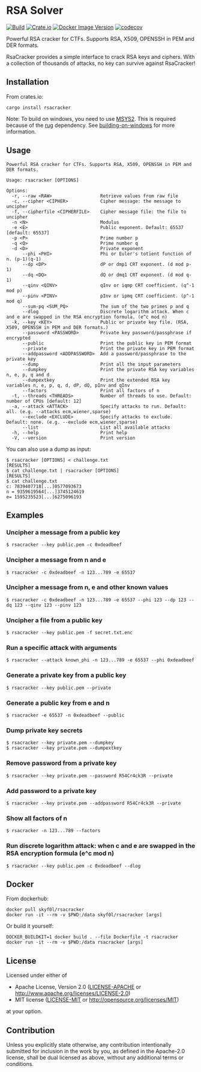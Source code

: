 # RSA Solver

[![Build](https://github.com/skyf0l/RsaCracker/actions/workflows/ci.yml/badge.svg)](https://github.com/skyf0l/RsaCracker/actions/workflows/ci.yml)
[![Crate.io](https://img.shields.io/crates/v/rsacracker.svg)](https://crates.io/crates/rsacracker)
[![Docker Image Version](https://img.shields.io/docker/v/skyf0l/rsacracker?logo=docker)](https://hub.docker.com/r/skyf0l/rsacracker)
[![codecov](https://codecov.io/gh/skyf0l/rsacracker/branch/main/graph/badge.svg)](https://codecov.io/gh/skyf0l/rsacracker)

Powerful RSA cracker for CTFs. Supports RSA, X509, OPENSSH in PEM and DER formats.

RsaCracker provides a simple interface to crack RSA keys and ciphers. With a collection of thousands of attacks, no key <!-- or at least that's what I hope --> can survive against RsaCracker!

## Installation

From crates.io:

```console
cargo install rsacracker
```

Note: To build on windows, you need to use [MSYS2](https://www.msys2.org/). This is required because of the [rug](https://crates.io/crates/rug) dependency. See [building-on-windows](https://gitlab.com/tspiteri/gmp-mpfr-sys#building-on-windows) for more information.

## Usage

```text
Powerful RSA cracker for CTFs. Supports RSA, X509, OPENSSH in PEM and DER formats.

Usage: rsacracker [OPTIONS]

Options:
  -r, --raw <RAW>                  Retrieve values from raw file
  -c, --cipher <CIPHER>            Cipher message: the message to uncipher
  -f, --cipherfile <CIPHERFILE>    Cipher message file: the file to uncipher
  -n <N>                           Modulus
  -e <E>                           Public exponent. Default: 65537 [default: 65537]
  -p <P>                           Prime number p
  -q <Q>                           Prime number q
  -d <D>                           Private exponent
      --phi <PHI>                  Phi or Euler's totient function of n. (p-1)(q-1)
      --dp <DP>                    dP or dmp1 CRT exponent. (d mod p-1)
      --dq <DQ>                    dQ or dmq1 CRT exponent. (d mod q-1)
      --qinv <QINV>                qInv or iqmp CRT coefficient. (q^-1 mod p)
      --pinv <PINV>                pInv or ipmq CRT coefficient. (p^-1 mod q)
      --sum-pq <SUM_PQ>            The sum of the two primes p and q
      --dlog                       Discrete logarithm attack. When c and e are swapped in the RSA encryption formula. (e^c mod n)
  -k, --key <KEY>                  Public or private key file. (RSA, X509, OPENSSH in PEM and DER formats.)
      --password <PASSWORD>        Private key password/passphrase if encrypted
      --public                     Print the public key in PEM format
      --private                    Print the private key in PEM format
      --addpassword <ADDPASSWORD>  Add a password/passphrase to the private key
      --dump                       Print all the input parameters
      --dumpkey                    Print the private RSA key variables n, e, p, q and d
      --dumpextkey                 Print the extended RSA key variables n, e, p, q, d, dP, dQ, pInv and qInv
      --factors                    Print all factors of n
  -t, --threads <THREADS>          Number of threads to use. Default: number of CPUs [default: 12]
  -a, --attack <ATTACK>            Specify attacks to run. Default: all. (e.g. --attacks ecm,wiener,sparse)
      --exclude <EXCLUDE>          Specify attacks to exclude. Default: none. (e.g. --exclude ecm,wiener,sparse)
      --list                       List all available attacks
  -h, --help                       Print help
  -V, --version                    Print version
```

You can also use a dump as input:

```console
$ rsacracker [OPTIONS] < challenge.txt
[RESULTS]
$ cat challenge.txt | rsacracker [OPTIONS]
[RESULTS]
$ cat challenge.txt
c: 7839407718[...]0577093673
n = 9359619564[...]3745124619
e= 1595235523[...]6275096193
```

## Examples

### Uncipher a message from a public key

```console
$ rsacracker --key public.pem -c 0xdeadbeef
```

### Uncipher a message from n and e

```console
$ rsacracker -c 0xdeadbeef -n 123...789 -e 65537
```

### Uncipher a message from n, e and other known values

```console
$ rsacracker -c 0xdeadbeef -n 123...789 -e 65537 --phi 123 --dp 123 --dq 123 --qinv 123 --pinv 123
```

### Uncipher a file from a public key

```console
$ rsacracker --key public.pem -f secret.txt.enc
```

### Run a specific attack with arguments

```console
$ rsacracker --attack known_phi -n 123...789 -e 65537 --phi 0xdeadbeef
```

### Generate a private key from a public key

```console
$ rsacracker --key public.pem --private
```

### Generate a public key from e and n

```console
$ rsacracker -e 65537 -n 0xdeadbeef --public
```

### Dump private key secrets

```console
$ rsacracker --key private.pem --dumpkey
$ rsacracker --key private.pem --dumpextkey
```

### Remove password from a private key

```console
$ rsacracker --key private.pem --password R54Cr4ck3R --private
```

### Add password to a private key

```console
$ rsacracker --key private.pem --addpassword R54Cr4ck3R --private
```

### Show all factors of n

```console
$ rsacracker -n 123...789 --factors
```

### Run discrete logarithm attack: when c and e are swapped in the RSA encryption formula (e^c mod n)

```console
$ rsacracker --key public.pem -c 0xdeadbeef --dlog
```

## Docker

From dockerhub:

```console
docker pull skyf0l/rsacracker
docker run -it --rm -v $PWD:/data skyf0l/rsacracker [args]
```

Or build it yourself:

```console
DOCKER_BUILDKIT=1 docker build . --file Dockerfile -t rsacracker
docker run -it --rm -v $PWD:/data rsacracker [args]
```

## License

Licensed under either of

- Apache License, Version 2.0
  ([LICENSE-APACHE](LICENSE-APACHE) or <http://www.apache.org/licenses/LICENSE-2.0>)
- MIT license
  ([LICENSE-MIT](LICENSE-MIT) or <http://opensource.org/licenses/MIT>)

at your option.

## Contribution

Unless you explicitly state otherwise, any contribution intentionally submitted
for inclusion in the work by you, as defined in the Apache-2.0 license, shall be
dual licensed as above, without any additional terms or conditions.
